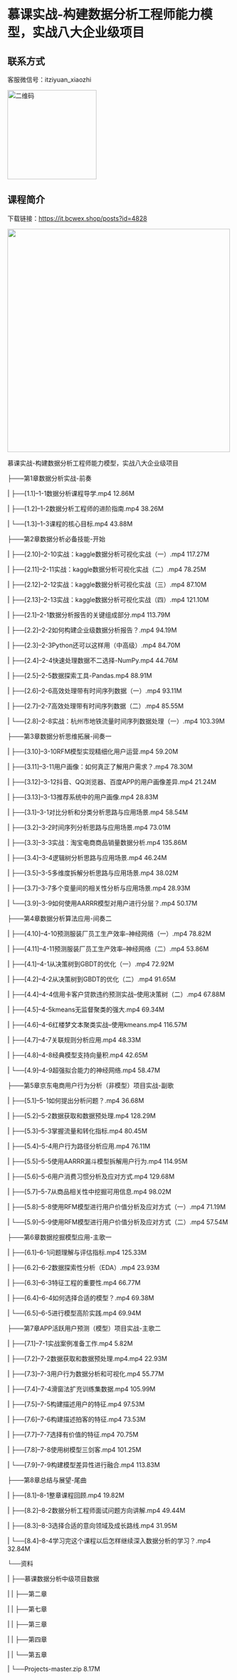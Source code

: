 # 慕课实战-构建数据分析工程师能力模型，实战八大企业级项目

## 联系方式

客服微信号：itziyuan_xiaozhi

<img src="https://ziyuanyun.oss-cn-guangzhou.aliyuncs.com/common/20240614073449/666b82192834a.jpg" width="200" height="200" alt="二维码">

## 课程简介

下载链接：https://it.bcwex.shop/posts?id=4828

<img src="https://ziyuanyun.oss-cn-guangzhou.aliyuncs.com/yun/20241201153705/674c122112e8e.jpg" width="500" alt="">

  

 慕课实战-构建数据分析工程师能力模型，实战八大企业级项目

 ├──&#8211;第1章数据分析实战-前奏

 | ├──[1.1]&#8211;1-1数据分析课程导学.mp4 12.86M

 | ├──[1.2]&#8211;1-2数据分析工程师的进阶指南.mp4 38.26M

 | └──[1.3]&#8211;1-3课程的核心目标.mp4 43.88M

 ├──&#8211;第2章数据分析必备技能-开始

 | ├──[2.10]&#8211;2-10实战：kaggle数据分析可视化实战（一）.mp4 117.27M

 | ├──[2.11]&#8211;2-11实战：kaggle数据分析可视化实战（二）.mp4 78.25M

 | ├──[2.12]&#8211;2-12实战：kaggle数据分析可视化实战（三）.mp4 87.10M

 | ├──[2.13]&#8211;2-13实战：kaggle数据分析可视化实战（四）.mp4 121.10M

 | ├──[2.1]&#8211;2-1数据分析报告的关键组成部分.mp4 113.79M

 | ├──[2.2]&#8211;2-2如何构建企业级数据分析报告？.mp4 94.19M

 | ├──[2.3]&#8211;2-3Python还可以这样用（中高级）.mp4 84.70M

 | ├──[2.4]&#8211;2-4快速处理数据不二选择-NumPy.mp4 44.76M

 | ├──[2.5]&#8211;2-5数据探索工具-Pandas.mp4 88.91M

 | ├──[2.6]&#8211;2-6高效处理带有时间序列数据（一）.mp4 93.11M

 | ├──[2.7]&#8211;2-7高效处理带有时间序列数据（二）.mp4 85.55M

 | └──[2.8]&#8211;2-8实战：杭州市地铁流量时间序列数据处理（一）.mp4 103.39M

 ├──&#8211;第3章数据分析思维拓展-间奏一

 | ├──[3.10]&#8211;3-10RFM模型实现精细化用户运营.mp4 59.20M

 | ├──[3.11]&#8211;3-11用户画像：如何真正了解用户需求？.mp4 78.30M

 | ├──[3.12]&#8211;3-12抖音、QQ浏览器、百度APP的用户画像差异.mp4 21.24M

 | ├──[3.13]&#8211;3-13推荐系统中的用户画像.mp4 28.83M

 | ├──[3.1]&#8211;3-1对比分析和分类分析思路与应用场景.mp4 58.54M

 | ├──[3.2]&#8211;3-2时间序列分析思路与应用场景.mp4 73.01M

 | ├──[3.3]&#8211;3-3实战：淘宝电商商品销量数据分析.mp4 135.86M

 | ├──[3.4]&#8211;3-4逻辑树分析思路与应用场景.mp4 46.24M

 | ├──[3.5]&#8211;3-5多维度拆解分析思路与应用场景.mp4 38.02M

 | ├──[3.7]&#8211;3-7多个变量间的相关性分析与应用场景.mp4 28.93M

 | └──[3.9]&#8211;3-9如何使用AARRR模型对用户进行分层？.mp4 50.17M

 ├──&#8211;第4章数据分析算法应用-间奏二

 | ├──[4.10]&#8211;4-10预测服装厂员工生产效率&#8211;神经网络（一）.mp4 78.82M

 | ├──[4.11]&#8211;4-11预测服装厂员工生产效率&#8211;神经网络（二）.mp4 53.86M

 | ├──[4.1]&#8211;4-1从决策树到GBDT的优化（一）.mp4 72.92M

 | ├──[4.2]&#8211;4-2从决策树到GBDT的优化（二）.mp4 91.65M

 | ├──[4.4]&#8211;4-4信用卡客户贷款违约预测实战&#8211;使用决策树（二）.mp4 67.88M

 | ├──[4.5]&#8211;4-5kmeans无监督聚类的强大.mp4 69.34M

 | ├──[4.6]&#8211;4-6红楼梦文本聚类实战&#8211;使用kmeans.mp4 116.57M

 | ├──[4.7]&#8211;4-7关联规则分析应用.mp4 48.33M

 | ├──[4.8]&#8211;4-8经典模型支持向量积.mp4 42.65M

 | └──[4.9]&#8211;4-9超强拟合能力的神经网络.mp4 58.47M

 ├──&#8211;第5章京东电商用户行为分析（非模型）项目实战-副歌

 | ├──[5.1]&#8211;5-1如何提出分析问题？.mp4 36.68M

 | ├──[5.2]&#8211;5-2数据获取和数据预处理.mp4 128.29M

 | ├──[5.3]&#8211;5-3掌握流量和转化指标.mp4 80.45M

 | ├──[5.4]&#8211;5-4用户行为路径分析应用.mp4 76.11M

 | ├──[5.5]&#8211;5-5使用AARRR漏斗模型拆解用户行为.mp4 114.95M

 | ├──[5.6]&#8211;5-6用户消费习惯分析及应对方式.mp4 129.68M

 | ├──[5.7]&#8211;5-7从商品相关性中挖掘可用信息.mp4 98.02M

 | ├──[5.8]&#8211;5-8使用RFM模型进行用户价值分析及应对方式（一）.mp4 71.19M

 | └──[5.9]&#8211;5-9使用RFM模型进行用户价值分析及应对方式（二）.mp4 57.54M

 ├──&#8211;第6章数据挖掘模型应用-主歌一

 | ├──[6.1]&#8211;6-1问题理解与评估指标.mp4 125.33M

 | ├──[6.2]&#8211;6-2数据探索性分析（EDA）.mp4 23.93M

 | ├──[6.3]&#8211;6-3特征工程的重要性.mp4 66.77M

 | ├──[6.4]&#8211;6-4如何选择合适的模型？.mp4 69.38M

 | └──[6.5]&#8211;6-5进行模型高阶实践.mp4 69.94M

 ├──&#8211;第7章APP活跃用户预测（模型）项目实战-主歌二

 | ├──[7.1]&#8211;7-1实战案例准备工作.mp4 5.82M

 | ├──[7.2]&#8211;7-2数据获取和数据预处理.mp4.mp4 22.93M

 | ├──[7.3]&#8211;7-3用户行为数据分析和可视化.mp4 55.77M

 | ├──[7.4]&#8211;7-4滑窗法扩充训练集数据.mp4 105.99M

 | ├──[7.5]&#8211;7-5构建描述用户的特征.mp4 97.53M

 | ├──[7.6]&#8211;7-6构建描述拍客的特征.mp4 73.53M

 | ├──[7.7]&#8211;7-7选择有价值的特征.mp4 70.75M

 | ├──[7.8]&#8211;7-8使用树模型三剑客.mp4 101.25M

 | └──[7.9]&#8211;7-9构建模型差异性进行融合.mp4 113.83M

 ├──&#8211;第8章总结与展望-尾曲

 | ├──[8.1]&#8211;8-1整章课程回顾.mp4 19.82M

 | ├──[8.2]&#8211;8-2数据分析工程师面试问题方向讲解.mp4 49.44M

 | ├──[8.3]&#8211;8-3选择合适的意向领域及成长路线.mp4 31.95M

 | └──[8.4]&#8211;8-4学习完这个课程以后怎样继续深入数据分析的学习？.mp4 32.84M

 └──资料

 | ├──慕课数据分析中级项目数据

 | | ├──第二章

 | | ├──第七章

 | | ├──第三章

 | | ├──第四章

 | | └──第五章

 | └──Projects-master.zip 8.17M

  